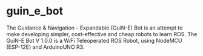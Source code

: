 # guin_e_bot
The Guidance &amp; Navigation - Expandable (GuiN-E) Bot is an attempt to make developing simpler, cost-effective and cheap robots to learn ROS. The GuiN-E Bot V 1.0.0 is a WiFi Teleoperated ROS Robot, using NodeMCU (ESP-12E) and ArduinoUNO R3.
